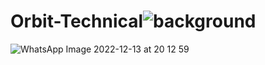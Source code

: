 # Orbit-Technical![background](https://user-images.githubusercontent.com/114949652/205320617-a9bfda54-3689-4cb0-90df-c0ab7b852766.png)
![WhatsApp Image 2022-12-13 at 20 12 59](https://user-images.githubusercontent.com/114949652/207327635-bf3fe1d0-7883-4586-a0fa-c447b95babcb.jpg)
